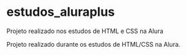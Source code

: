 # estudos_aluraplus
Projeto realizado nos estudos de HTML e CSS na Alura

Projeto realizado durante os estudos de HTML/CSS na Alura.


